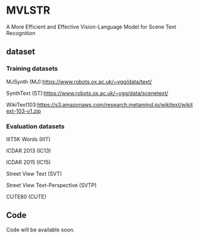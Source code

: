 # MVLSTR
A More Efficient and Effective Vision-Language Model for Scene Text Recognition
## dataset
### Training datasets
MJSynth (MJ):https://www.robots.ox.ac.uk/~vgg/data/text/

SynthText (ST):https://www.robots.ox.ac.uk/~vgg/data/scenetext/

WikiText103:https://s3.amazonaws.com/research.metamind.io/wikitext/wikitext-103-v1.zip
### Evaluation datasets
IIIT5K Words (IIIT)

ICDAR 2013 (IC13)

ICDAR 2015 (IC15)

Street View Text (SVT)

Street View Text-Perspective (SVTP)

CUTE80 (CUTE)

## Code
Code will be available soon.
